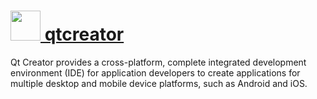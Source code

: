 # [<img src="https://cdn.rawgit.com/AdmiringWorm/chocolatey-packages/afa9a21618e59edddef7d4515d40e20dad0390e0/icons/qtcreator.png" height="48" width="48" /> qtcreator](https://chocolatey.org/packages/qtcreator)

Qt Creator provides a cross-platform, complete integrated development environment (IDE) for application developers to create applications for multiple desktop and mobile device platforms, such as Android and iOS.
